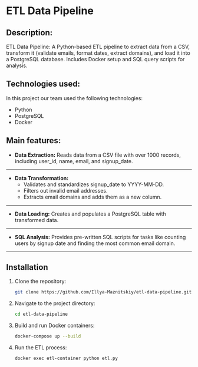 # ETL Data Pipeline


## Description:
ETL Data Pipeline: A Python-based ETL pipeline to extract data from a CSV, transform it (validate emails, format dates, extract domains), and load it into a PostgreSQL database. Includes Docker setup and SQL query scripts for analysis.


## Technologies used:
In this project our team used the following technologies:

- Python
- PostgreSQL
- Docker


## Main features:
- **Data Extraction:**
  Reads data from a CSV file with over 1000 records, including user_id, name, email, and signup_date.
---

- **Data Transformation:**
  - Validates and standardizes signup_date to YYYY-MM-DD.
  - Filters out invalid email addresses.
  - Extracts email domains and adds them as a new column.
---

- **Data Loading:**
  Creates and populates a PostgreSQL table with transformed data.
---

- **SQL Analysis:**
  Provides pre-written SQL scripts for tasks like counting users by signup date and finding the most common email domain.
---


## Installation
1. Clone the repository:
    ```bash
    git clone https://github.com/Illya-Maznitskiy/etl-data-pipeline.git
    ```
2. Navigate to the project directory:
    ```bash
    cd etl-data-pipeline
    ```
3. Build and run Docker containers:
    ```bash
    docker-compose up --build
    ```
4. Run the ETL process:
    ```bash
    docker exec etl-container python etl.py
    ```
